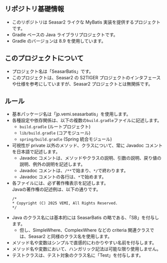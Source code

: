 ## リポジトリ基礎情報

- このリポジトリは Seasar2 ライクな MyBatis 実装を提供するプロジェクトです。
- Gradle ベースの Java ライブラリプロジェクトです。
- Gradle のバージョンは 8.9 を使用しています。

## このプロジェクトについて

- プロジェクト名は「SeasarBatis」です。
- このプロジェクトは、Seasar2 の S2TIGER プロジェクトのインタフェースや仕様を参考にしていますが、Seasar2 プロジェクトとは無関係です。

## ルール

- 基本パッケージ名は「jp.vemi.seasarbatis」を使用します。
- 各種設定や依存関係は、以下の複数の`build.gradle`ファイルに記述します。
  - `build.gradle` (ルートプロジェクト)
  - `lib/build.gradle` (コアモジュール)
  - `spring/build.gradle` (Spring 統合モジュール)
- 可視性が private 以外のメソッド、クラスについて、常に Javadoc コメントを日本語で記述します。
  - Javadoc コメントは、メソッドやクラスの説明、引数の説明、戻り値の説明、例外の説明を記述します。
  - Javadoc コメントは、`/**`で始まり、`*/`で終わります。
  - Javadoc コメントの各行は、`*`で始めます。
- 各ファイルには、必ず著作権表示を記述します。  
   Javaの著作権の記述例は、以下の通りです。
  ```
  /*
  * Copyright (C) 2025 VEMI, All Rights Reserved.
  */
  ```
- Java のクラス名には基本的には SeasarBatis の略である、「SB」を付与します。
  - 但し、SimpleWhere、ComplexWhere などの criteria 関連クラスでは、Seasar2 と同様のクラス名を使用します。
- メソッド名や変数はシンプルで直感的にわかりやすい名前を付与します。
- メソッド名や変数において、ハンガリック記法は可能な限り使用しません。
- テストクラスは、テスト対象のクラス名に「Test」を付与します。
